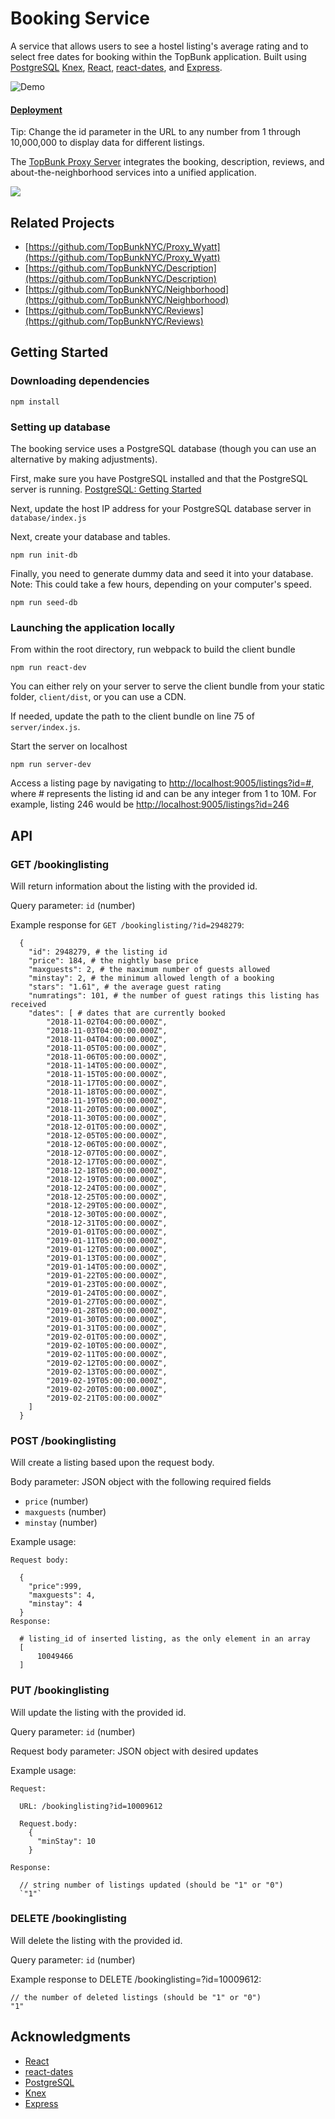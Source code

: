 # Booking Service

A service that allows users to see a hostel listing's average rating and to select free dates for booking within the TopBunk application. Built using [PostgreSQL](https://www.postgresql.org/) [Knex](https://knexjs.org/), [React](https://reactjs.org/), [react-dates](https://github.com/airbnb/react-dates), and [Express](http://expressjs.com/).

![Demo](https://imgur.com/ik2Gaqe.gif)

#### [Deployment](http://18.188.2.254:9005/listings?id=5)
Tip: Change the id parameter in the URL to any number from 1 through 10,000,000 to display data for different listings.


The [TopBunk Proxy Server](https://github.com/TopBunkNYC/Proxy_Wyatt) integrates the booking, description, reviews, and about-the-neighborhood services into a unified application.

<img src="https://imgur.com/XqY7aWR.gif" >

## Related Projects

- [https://github.com/TopBunkNYC/Proxy_Wyatt](https://github.com/TopBunkNYC/Proxy_Wyatt)
- [https://github.com/TopBunkNYC/Description](https://github.com/TopBunkNYC/Description)
- [https://github.com/TopBunkNYC/Neighborhood](https://github.com/TopBunkNYC/Neighborhood)
- [https://github.com/TopBunkNYC/Reviews](https://github.com/TopBunkNYC/Reviews)

## Getting Started

### Downloading dependencies

```
npm install
```

### Setting up database

The booking service uses a PostgreSQL database (though you can use an alternative by making adjustments).

First, make sure you have PostgreSQL installed and that the PostgreSQL server is running. [PostgreSQL: Getting Started](https://www.postgresql.org/docs/10/tutorial-install.html)

Next, update the host IP address for your PostgreSQL database server in `database/index.js`

Next, create your database and tables.

```
npm run init-db
```

Finally, you need to generate dummy data and seed it into your database. Note: This could take a few hours, depending on your computer's speed.

```
npm run seed-db
```

### Launching the application locally

From within the root directory, run webpack to build the client bundle

```
npm run react-dev
```

You can either rely on your server to serve the client bundle from your static folder, `client/dist`, or you can use a CDN.

If needed, update the path to the client bundle on line 75 of `server/index.js`.

Start the server on localhost

```
npm run server-dev
```

Access a listing page by navigating to [http://localhost:9005/listings?id=#](http://localhost:9005/listings?id=#), where # represents the listing id and can be any integer from 1 to 10M. For example, listing 246 would be [http://localhost:9005/listings?id=246](http://localhost:9005/listings?id=246)

## API

### GET /bookinglisting

Will return information about the listing with the provided id.

Query parameter: `id` (number)

Example response for `GET /bookinglisting/?id=2948279`:

```
  {
    "id": 2948279, # the listing id
    "price": 184, # the nightly base price
    "maxguests": 2, # the maximum number of guests allowed
    "minstay": 2, # the minimum allowed length of a booking
    "stars": "1.61", # the average guest rating
    "numratings": 101, # the number of guest ratings this listing has received
    "dates": [ # dates that are currently booked
        "2018-11-02T04:00:00.000Z",
        "2018-11-03T04:00:00.000Z",
        "2018-11-04T04:00:00.000Z",
        "2018-11-05T05:00:00.000Z",
        "2018-11-06T05:00:00.000Z",
        "2018-11-14T05:00:00.000Z",
        "2018-11-15T05:00:00.000Z",
        "2018-11-17T05:00:00.000Z",
        "2018-11-18T05:00:00.000Z",
        "2018-11-19T05:00:00.000Z",
        "2018-11-20T05:00:00.000Z",
        "2018-11-30T05:00:00.000Z",
        "2018-12-01T05:00:00.000Z",
        "2018-12-05T05:00:00.000Z",
        "2018-12-06T05:00:00.000Z",
        "2018-12-07T05:00:00.000Z",
        "2018-12-17T05:00:00.000Z",
        "2018-12-18T05:00:00.000Z",
        "2018-12-19T05:00:00.000Z",
        "2018-12-24T05:00:00.000Z",
        "2018-12-25T05:00:00.000Z",
        "2018-12-29T05:00:00.000Z",
        "2018-12-30T05:00:00.000Z",
        "2018-12-31T05:00:00.000Z",
        "2019-01-01T05:00:00.000Z",
        "2019-01-11T05:00:00.000Z",
        "2019-01-12T05:00:00.000Z",
        "2019-01-13T05:00:00.000Z",
        "2019-01-14T05:00:00.000Z",
        "2019-01-22T05:00:00.000Z",
        "2019-01-23T05:00:00.000Z",
        "2019-01-24T05:00:00.000Z",
        "2019-01-27T05:00:00.000Z",
        "2019-01-28T05:00:00.000Z",
        "2019-01-30T05:00:00.000Z",
        "2019-01-31T05:00:00.000Z",
        "2019-02-01T05:00:00.000Z",
        "2019-02-10T05:00:00.000Z",
        "2019-02-11T05:00:00.000Z",
        "2019-02-12T05:00:00.000Z",
        "2019-02-13T05:00:00.000Z",
        "2019-02-19T05:00:00.000Z",
        "2019-02-20T05:00:00.000Z",
        "2019-02-21T05:00:00.000Z"
    ]
  }
```

### POST /bookinglisting

Will create a listing based upon the request body.

Body parameter: JSON object with the following required fields

- `price` (number)
- `maxguests` (number)
- `minstay` (number)

Example usage:

```
Request body:

  {
    "price":999,
    "maxguests": 4,
    "minstay": 4
  }
Response:

  # listing_id of inserted listing, as the only element in an array
  [
      10049466
  ]
```

### PUT /bookinglisting

Will update the listing with the provided id.

Query parameter: `id` (number)

Request body parameter: JSON object with desired updates

Example usage:

    Request:

      URL: /bookinglisting?id=10009612

      Request.body:
        {
          "minStay": 10
        }

    Response:

      // string number of listings updated (should be "1" or "0")
      `"1"`

### DELETE /bookinglisting

Will delete the listing with the provided id.

Query parameter: `id` (number)

Example response to DELETE /bookinglisting=?id=10009612:

    // the number of deleted listings (should be "1" or "0")
    "1"
    
## Acknowledgments

- [React](https://reactjs.org/)
- [react-dates](https://github.com/airbnb/react-dates)
- [PostgreSQL](https://www.postgresql.org/) 
- [Knex](https://knexjs.org/)
- [Express](http://expressjs.com/)
